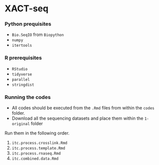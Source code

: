 # XACT-seq

### Python prequisites
- `Bio.SeqIO` from `Biopython`
- `numpy`
- `itertools`

### R prerequisites
- `RStudio`
- `tidyverse`
- `parallel`
- `stringdist`

### Running the codes
- All codes should be executed from the `.Rmd` files from within the `codes` folder. 
- Download all the sequencing datasets and place them within the `1-original` folder 

Run them in the following order.
1. `itc.process.crosslink.Rmd`
2. `itc.process.template.Rmd`
3. `itc.process.rnaseq.Rmd`
4. `itc.combined.data.Rmd`

